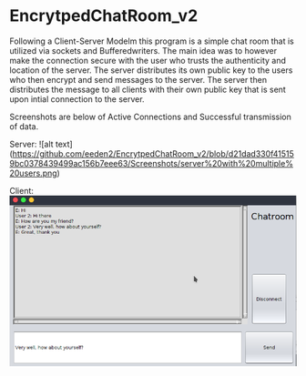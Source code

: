 # EncrytpedChatRoom_v2
Following a Client-Server Modelm this program is a simple chat room that is utilized via sockets and Bufferedwriters. The main idea was to however make the connection secure with the user who trusts the authenticity and location of the server. The server distributes its own public key to the users who then encrypt and send messages to the server. The server then distributes the message to all clients with their own public key that is sent upon intial connection to the server.

Screenshots are below of Active Connections and Successful transmission of data.

Server:
![alt text] 
(https://github.com/eeden2/EncrytpedChatRoom_v2/blob/d21dad330f415159bc0378439499ac156b7eee63/Screenshots/server%20with%20multiple%20users.png)

Client:
![Screenshots/in client window.png](https://github.com/eeden2/EncrytpedChatRoom_v2/blob/d21dad330f415159bc0378439499ac156b7eee63/Screenshots/in%20client%20window.png)
